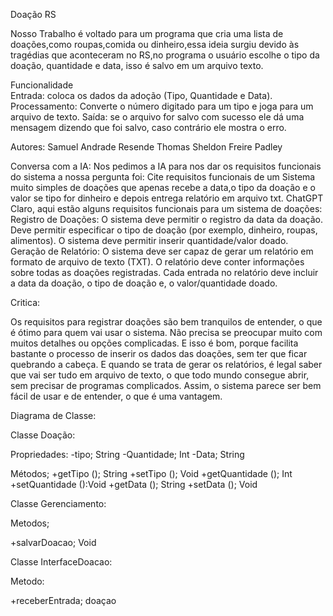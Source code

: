 Doação RS

Nosso Trabalho é voltado para um programa que cria uma lista de doações,como roupas,comida ou dinheiro,essa ideia surgiu devido às tragédias que aconteceram no RS,no programa o usuário escolhe o tipo da doação, quantidade e data, isso é  salvo em um arquivo texto.

Funcionalidade                 
Entrada: coloca os dados da adoção (Tipo, Quantidade e Data).
Processamento: Converte o número digitado para um tipo e joga para um arquivo de texto.
Saída: se o arquivo for salvo com sucesso ele dá uma mensagem dizendo que foi salvo, caso contrário ele mostra o erro.




Autores:
Samuel Andrade Resende
Thomas Sheldon Freire Padley 

Conversa com a IA:
Nos pedimos a IA para nos dar os requisitos funcionais do sistema a nossa pergunta foi:
Cite requisitos funcionais de um Sistema muito simples de doações que apenas recebe a data,o tipo da doação e o valor se tipo for dinheiro e depois entrega relatório em arquivo txt.
ChatGPT
Claro, aqui estão alguns requisitos funcionais para um sistema de doações:
Registro de Doações:
O sistema deve permitir o registro da data da doação.
Deve permitir especificar o tipo de doação (por exemplo, dinheiro, roupas, alimentos).
O sistema deve permitir inserir quantidade/valor doado.
Geração de Relatório:
O sistema deve ser capaz de gerar um relatório em formato de arquivo de texto (TXT).
O relatório deve conter informações sobre todas as doações registradas.
Cada entrada no relatório deve incluir a data da doação, o tipo de doação e, o valor/quantidade doado.






Critica:

 Os requisitos para registrar doações são bem tranquilos de entender, o que é ótimo para quem vai usar o sistema. Não precisa se preocupar muito com muitos detalhes ou opções complicadas. E isso é bom, porque facilita bastante o processo de inserir os dados das doações, sem ter que ficar quebrando a cabeça. E quando se trata de gerar os relatórios, é legal saber que vai ser tudo em arquivo de texto, o que todo mundo consegue abrir, sem precisar de programas complicados. Assim, o sistema parece ser bem fácil de usar e de entender, o que é uma vantagem.







Diagrama de Classe:

Classe Doação:

Propriedades: 
-tipo; String
-Quantidade; Int
-Data; String 


Métodos;
+getTipo (); String
+setTipo (); Void
+getQuantidade (); Int
+setQuantidade ():Void
+getData (); String
+setData (); Void



Classe Gerenciamento:

Metodos;

+salvarDoacao; Void



Classe InterfaceDoacao:


Metodo:

+receberEntrada; doaçao

